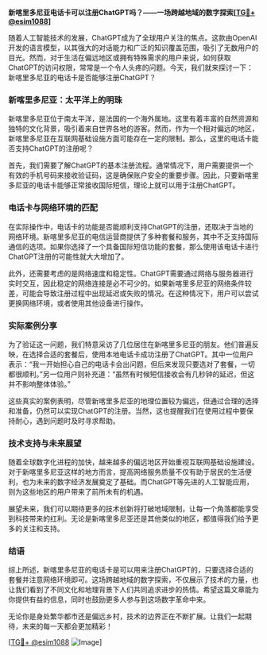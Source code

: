 **新喀里多尼亚电话卡可以注册ChatGPT吗？——一场跨越地域的数字探索[[TG💪+ @esim1088](https://t.me/s/esim1088)]**

随着人工智能技术的发展，ChatGPT成为了全球用户关注的焦点。这款由OpenAI开发的语言模型，以其强大的对话能力和广泛的知识覆盖范围，吸引了无数用户的目光。然而，对于生活在偏远地区或拥有特殊需求的用户来说，如何获取ChatGPT的访问权限，常常是一个令人头疼的问题。今天，我们就来探讨一下：新喀里多尼亚的电话卡是否能够注册ChatGPT？

### 新喀里多尼亚：太平洋上的明珠

新喀里多尼亚位于南太平洋，是法国的一个海外属地。这里有着丰富的自然资源和独特的文化背景，吸引着来自世界各地的游客。然而，作为一个相对偏远的地区，新喀里多尼亚在互联网基础设施方面可能存在一定的限制。那么，这里的电话卡能否支持ChatGPT的注册呢？

首先，我们需要了解ChatGPT的基本注册流程。通常情况下，用户需要提供一个有效的手机号码来接收验证码，这是确保账户安全的重要步骤。因此，只要新喀里多尼亚的电话卡能够正常接收国际短信，理论上就可以用于注册ChatGPT。

### 电话卡与网络环境的匹配

在实际操作中，电话卡的功能是否能顺利支持ChatGPT的注册，还取决于当地的网络环境。新喀里多尼亚的电信运营商提供了多种套餐和服务，其中不乏支持国际通信的选项。如果你选择了一个具备国际短信功能的套餐，那么使用该电话卡进行ChatGPT注册的可能性就大大增加了。

此外，还需要考虑的是网络速度和稳定性。ChatGPT需要通过网络与服务器进行实时交互，因此稳定的网络连接是必不可少的。如果新喀里多尼亚的网络条件较差，可能会导致注册过程中出现延迟或失败的情况。在这种情况下，用户可以尝试更换网络环境，或者使用其他设备进行操作。

### 实际案例分享

为了验证这一问题，我们特意采访了几位居住在新喀里多尼亚的朋友。他们普遍反映，在选择合适的套餐后，使用本地电话卡成功注册了ChatGPT。其中一位用户表示：“我一开始担心自己的电话卡会出问题，但后来发现只要选对了套餐，一切都很顺利。”另一位用户则补充道：“虽然有时候短信接收会有几秒钟的延迟，但这并不影响整体体验。”

这些真实的案例表明，尽管新喀里多尼亚的地理位置较为偏远，但通过合理的选择和准备，仍然可以实现ChatGPT的注册。当然，这也提醒我们在使用过程中要保持耐心，遇到问题时及时寻求帮助。

### 技术支持与未来展望

随着全球数字化进程的加快，越来越多的偏远地区开始重视互联网基础设施建设。对于新喀里多尼亚这样的地方而言，提高网络服务质量不仅有助于居民的生活便利，也为未来的数字经济发展奠定了基础。而ChatGPT等先进的人工智能应用，则为这些地区的用户带来了前所未有的机遇。

展望未来，我们可以期待更多的技术创新将打破地域限制，让每一个角落都能享受到科技带来的红利。无论是新喀里多尼亚还是其他类似的地区，都值得我们给予更多的关注和支持。

### 结语

综上所述，新喀里多尼亚的电话卡是可以用来注册ChatGPT的，只要选择合适的套餐并注意网络环境即可。这场跨越地域的数字探索，不仅展示了技术的力量，也让我们看到了不同文化和地理背景下人们共同追求进步的热情。希望这篇文章能为你提供有益的信息，同时也鼓励更多人参与到这场数字革命中来。

无论你是身处繁华都市还是偏远乡村，技术的边界正在不断扩展。让我们一起期待，未来的每一天都会更加精彩！

[[TG💪+ @esim1088](https://t.me/s/esim1088) ![Image](https://i.postimg.cc/4NQfJmqS/Snipaste-2025-05-13-00-14-12.png)]